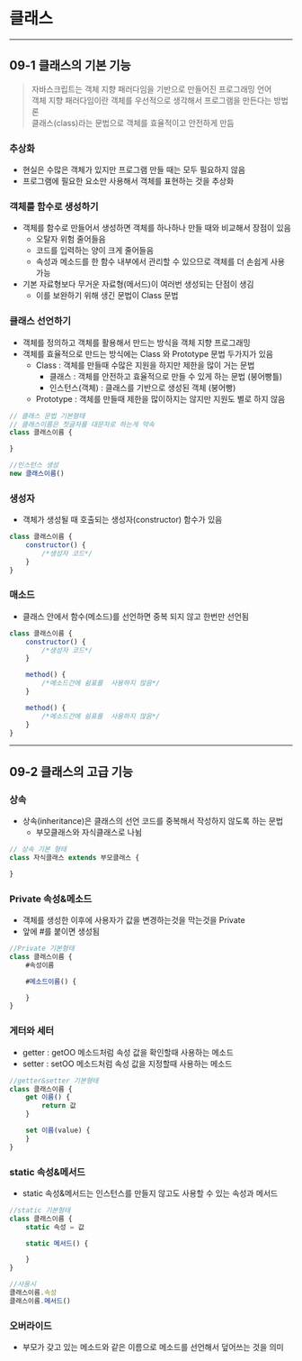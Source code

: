 # 클래스

*** 

## 09-1 클래스의 기본 기능

> 자바스크립트는 객체 지향 패러다임을 기반으로 만들어진 프로그래밍 언어<br/>
> 객체 지향 패러다임이란 객체를 우선적으로 생각해서 프로그램을 만든다는 방법론<br/>
> 클래스(class)라는 문법으로 객체를 효율적이고 안전하게 만듬

### 추상화

- 현실은 수많은 객체가 있지만 프로그램 만들 때는 모두 필요하지 않음
- 프로그램에 필요한 요소만 사용해서 객체를 표현하는 것을 추상화

### 객체를 함수로 생성하기

- 객체를 함수로 만들어서 생성하면 객체를 하나하나 만들 때와 비교해서 장점이 있음
    - 오탈자 위험 줄어들음
    - 코드를 입력하는 양이 크게 줄어들음
    - 속성과 메소드를 한 함수 내부에서 관리할 수 있으므로 객체를 더 손쉽게 사용 가능
- 기본 자료형보다 무거운 자료형(메서드)이 여러번 생성되는 단점이 생김
    - 이를 보완하기 위해 생긴 문법이 Class 문법

### 클래스 선언하기

- 객체를 정의하고 객체를 활용해서 만드는 방식을 객체 지향 프로그래밍
- 객체를 효율적으로 만드는 방식에는 Class 와 Prototype 문법 두가지가 있음
    - Class : 객체를 만들때 수많은 지원을 하지만 제한을 많이 거는 문법
        - 클래스 : 객체를 안전하고 효율적으로 만들 수 있게 하는 문법 (붕어빵틀)
        - 인스턴스(객체) : 클래스를 기반으로 생성된 객체 (붕어빵)
    - Prototype : 객체를 만들때 제한을 많이하지는 않지만 지원도 별로 하지 않음

```js
// 클래스 문법 기본형태
// 클래스이름은 첫글자를 대문자로 하는게 약속 
class 클래스이름 {

}

//인스턴스 생성
new 클래스이름()
```

### 생성자

- 객체가 생성될 때 호출되는 생성자(constructor) 함수가 있음

```js
class 클래스이름 {
    constructor() {
        /*생성자 코드*/
    }
}
```

### 매소드

- 클래스 안에서 함수(메소드)를 선언하면 중복 되지 않고 한번만 선언됨

```js
class 클래스이름 {
    constructor() {
        /*생성자 코드*/
    }

    method() {
        /*메소드간에 쉼표를  사용하지 않음*/
    }

    method() {
        /*메소드간에 쉼표를  사용하지 않음*/
    }
}
```

***

## 09-2 클래스의 고급 기능

### 상속

- 상속(inheritance)은 클래스의 선언 코드를 중복해서 작성하지 않도록 하는 문법
    - 부모클래스와 자식클래스로 나뉨

```js
// 상속 기본 형태
class 자식클래스 extends 부모클래스 {

}
```

### Private 속성&메소드

- 객체를 생성한 이후에 사용자가 값을 변경하는것을 막는것을 Private
- 앞에 #를 붙이면 생성됨

```js
//Private 기본형태
class 클래스이름 {
    #속성이름

    #메소드이름() {

    }
}
```

### 게터와 세터

- getter : getOO 메소드처럼 속성 값을 확인할때 사용하는 메소드
- setter : setOO 메소드처럼 속성 값을 지정할때 사용하는 메소드

```js
//getter&setter 기본형태
class 클래스이름 {
    get 이름() {
        return 값
    }

    set 이름(value) {
    }
}
```

### static 속성&메서드

- static 속성&메서드는 인스턴스를 만들지 않고도 사용할 수 있는 속성과 메서드

```js
//static 기본형태
class 클래스이름 {
    static 속성 = 값

    static 메서드() {

    }
}

//사용시
클래스이름.속성
클래스이름.메서드()
```

### 오버라이드

- 부모가 갖고 있는 메소드와 같은 이름으로 메소드를 선언해서 덮어쓰는 것을 의미 
